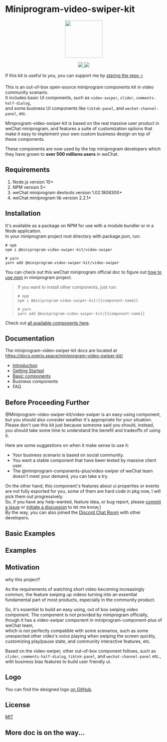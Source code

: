 # Miniprogram-video-swiper-kit

<p align="center">
  <img
    src="https://raw.githubusercontent.com/perowong/miniprogram-video-swiper-kit/main/logo/miniprogram-video-swiper-kit-logo.svg"
    height="120"
  />
</p>

<p align="center">
  <a href="https://www.npmjs.com/package/@miniprogram-video-swiper-kit/video-swiper" alt="NPM Version">
    <img src="https://img.shields.io/npm/v/@miniprogram-video-swiper-kit/video-swiper?color=brightgreen" />
  </a>
  <a href="https://github.com/perowong/miniprogram-video-swiper-kit/actions/workflows/deploy-docs.yml" alt="NPM Version">
    <img src="https://github.com/perowong/miniprogram-video-swiper-kit/actions/workflows/deploy-docs.yml/badge.svg" />
  </a>
</p>

If this kit is useful to you, you can support me by [staring the repo ⭐️](https://github.com/perowong/miniprogram-video-swiper-kit)

This is an out-of-box open-source miniprogram components kit in video community scenario.  
It includes basic UI components, such as `video-swiper`, `slider`, `comments-half-dialog`,  
and some business UI components like `tiktok-panel`, and `wechat-channel-panel`, etc.

Miniprogram-video-swiper-kit is based on the real massive user product in weChat miniprogram, and
features a suite of customization options that make it easy to implement your own custom business
design on top of these components.

These components are now used by the top miniprogram developers
which they have grown to **over 500 millions users** in weChat.

## Requirements

1. Node.js version 10+
2. NPM version 5+
3. weChat miniprogram devtools version 1.02.1808300+
4. weChat miniprogram lib version 2.2.1+

## Installation

It's available as a package on NPM for use with a module bundler or in a Node application.  
In your miniprogram project root directory with package.json, run:

```
# npm
npm i @miniprogram-video-swiper-kit/video-swiper

# yarn
yarn add @miniprogram-video-swiper-kit/video-swiper
```

You can check out this weChat miniprogram official doc to figure out
[how to use npm](https://developers.weixin.qq.com/miniprogram/dev/devtools/npm.html) in miniprogram project.

> If you want to install other components, just run:
>
> ```
> # npm
> npm i @miniprogram-video-swiper-kit/{{component-name}}
>
> # yarn
> yarn add @miniprogram-video-swiper-kit/{{component-name}}
> ```

Check out [all available components here](https://docs.overio.space/miniprogram-video-swiper-kit/docs/category/components).

## Documentation

The miniprogram-video-swiper-kit docs are located at https://docs.overio.space/miniprogram-video-swiper-kit/

- [Introduction](https://docs.overio.space/miniprogram-video-swiper-kit/docs/intro)
- [Getting Started](https://docs.overio.space/miniprogram-video-swiper-kit/docs/category/getting-started)
- [Basic components](https://docs.overio.space/miniprogram-video-swiper-kit/docs/category/components---basics)
- Business components
- FAQ

## Before Proceeding Further

@Miniprogram-video-swiper-kit/video-swiper is an easy-using component, but you should also consider weather it's
appropriate for your situation. Please don't use this kit just because someone said you should, instead, you should
take some time to understand the benefit and tradeoffs of using it.

Here are some suggestions on when it make sense to use it:

- Your business scenario is based on social community.
- You want a stable component that have been tested by massive client user.
- The @miniprogram-components-plus/video-swiper of weChat team doesn't meet your demand, you can take a try.

On the other hand, this component's features about ui properties or events are not fully exported for you,
some of them are hard code in pkg now, I will pick them out progressively.  
So, if you have any help-wanted, feature idea, or bug report, please
[commit a issue](https://github.com/perowong/miniprogram-video-swiper-kit/issues)
or [initiate a discussion](https://github.com/perowong/miniprogram-video-swiper-kit/discussions)
to let me know;)  
By the way, you can also joined the [Discord Chat Room](https://discord.gg/zFUkQdcHkC) with other developers.

## Basic Examples

## Examples

## Motivation

why this project?

As the requirements of watching short video becoming increasingly common,
the feature swiping up videos turning into an essential fundamental part of most products,
especially in the community product.

So, it's essential to build an easy using, out of box swiping video component. The component is not provided
by miniprogram officially, though it has a video-swiper component in miniprogram-component-plus of weChat team,  
which is not perfectly compatible with some scenarios,
such as some unexpected other video's voice playing when swiping the screen quickly,
customizing play/pause state, and community interactive features, etc.

Based on the video-swiper, other out-of-box component follows, such as `slider`, `comments-half-dialog`, `tiktok-panel`,
and `wechat-channel-panel` etc., with business bias features to build user friendly ui.

## Logo

You can find the designed logo [on GitHub](https://github.com/perowong/miniprogram-video-swiper-kit/tree/main/logo).

## License

[MIT](https://github.com/perowong/miniprogram-video-swiper-kit/blob/main/LICENSE)

## More doc is on the way...
